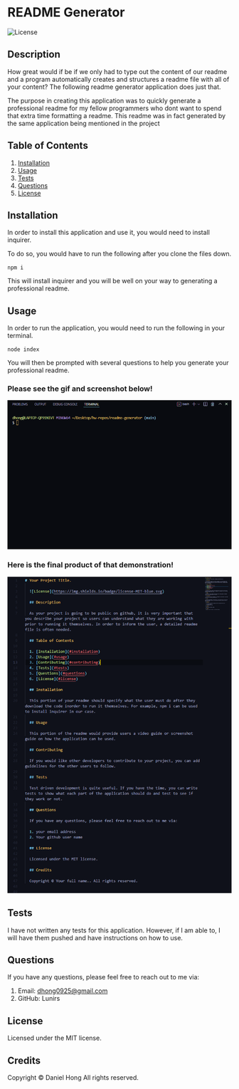 # README Generator

![License](https://img.shields.io/badge/license-MIT-blue.svg)

## Description

How great would if be if we only had to type out the content of our readme and a program automatically creates and structures a readme file with all of your content? The following readme generator application does just that.

The purpose in creating this application was to quickly generate a professional readme for my fellow programmers who dont want to spend that extra time formatting a readme. This readme was in fact generated by the same application being mentioned in the project

## Table of Contents

1. [Installation](#installation)
2. [Usage](#usage)
3. [Tests](#tests)
4. [Questions](#questions)
5. [License](#license)

## Installation

In order to install this application and use it, you would need to install inquirer.

To do so, you would have to run the following after you clone the files down.

```
npm i

```

This will install inquirer and you will be well on your way to generating a professional readme.

## Usage

In order to run the application, you would need to run the following in your terminal.

```
node index

```

You will then be prompted with several questions to help you generate your professional readme.

### Please see the gif and screenshot below!

![Gif of me demonstrating how to use this program on terminal](./assets/img/Animation.gif)

### Here is the final product of that demonstration!

![screenshot](./assets/img/demo-readme.png)

## Tests

I have not written any tests for this application. However, if I am able to, I will have them pushed and have instructions on how to use.

## Questions

If you have any questions, please feel free to reach out to me via:

1. Email: dhong0925@gmail.com
2. GitHub: Lunirs

## License

Licensed under the MIT license.

## Credits

Copyright © Daniel Hong All rights reserved.
